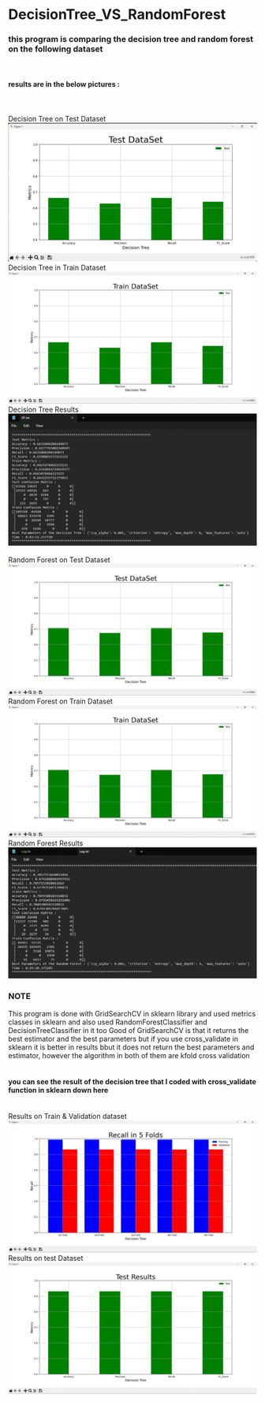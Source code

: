 # DecisionTree_VS_RandomForest
<h3>this program is comparing the decision tree and random forest on the following dataset</h3> 
</br>
<h4>results are in the below pictures :</h4>
</br>
</br>
Decision Tree on Test Dataset
<img src="https://github.com/yazdanzv/DecisionTree_VS_RandomForest/blob/main/DT_Test.png" alt="DT_Test">
</br>
Decision Tree in Train Dataset
<img src="https://github.com/yazdanzv/DecisionTree_VS_RandomForest/blob/main/DT_Train.png" alt="DT_Train">
</br>
Decision Tree Results
<img src="https://github.com/yazdanzv/DecisionTree_VS_RandomForest/blob/main/DT.png" alt="DT">
</br>
</br>
Random Forest on Test Dataset
<img src="https://github.com/yazdanzv/DecisionTree_VS_RandomForest/blob/main/RF_Test.png" alt="RF_Test">
</br>
Random Forest on Train Dataset
<img src="https://github.com/yazdanzv/DecisionTree_VS_RandomForest/blob/main/RF_Train.png" alt="RF_Train">
</br>
Random Forest Results 
<img src="https://github.com/yazdanzv/DecisionTree_VS_RandomForest/blob/main/RF.png" alt="RF">
<h3>NOTE</h3>
This program is done with GridSearchCV in sklearn library and used metrics classes in sklearn and also used RandomForestClassifier and DecisionTreeClassifier in it too
Good of GridSearchCV is that it returns the best estimator and the best parameters but if you use cross_validate in sklearn it is better in results bbut it does not return the best parameters and estimator, however the algorithm in both of them are kfold cross validation
</br>
</br>
<h4>you can see the result of the decision tree that I coded with cross_validate function in sklearn down here</h4>
</br>
Results on Train & Validation dataset
<img src="https://github.com/yazdanzv/DecisionTree_VS_RandomForest/blob/main/sth1.png" alt="sth1">
</br>
Results on test Dataset
<img src="https://github.com/yazdanzv/DecisionTree_VS_RandomForest/blob/main/sth2.png" alt="sth2">
